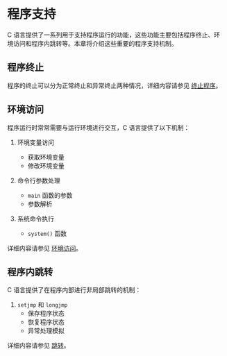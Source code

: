 # 程序支持

C 语言提供了一系列用于支持程序运行的功能，这些功能主要包括程序终止、环境访问和程序内跳转等。本章将介绍这些重要的程序支持机制。

## 程序终止

程序的终止可以分为正常终止和异常终止两种情况，详细内容请参见 [终止程序](21_程序支持/21_1_终止程序.md)。

## 环境访问

程序运行时常常需要与运行环境进行交互，C 语言提供了以下机制：

1. 环境变量访问
   - 获取环境变量
   - 修改环境变量

2. 命令行参数处理
   - `main` 函数的参数
   - 参数解析

3. 系统命令执行
   - `system()` 函数

详细内容请参见 [环境访问](21_程序支持/21_2_环境访问.md)。

## 程序内跳转

C 语言提供了在程序内部进行非局部跳转的机制：

1. `setjmp` 和 `longjmp`
   - 保存程序状态
   - 恢复程序状态
   - 异常处理模拟

详细内容请参见 [跳转](21_程序支持/21_3_跳转.md)。
